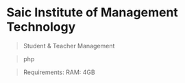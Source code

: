 # Saic Institute of Management Technology

> Student & Teacher Management

> php

> Requirements:
> RAM: 4GB
